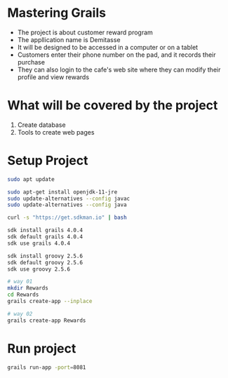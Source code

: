 # Mastering Grails

- The project is about customer reward program
- The appllication name is Demitasse
- It will be designed to be accessed in a computer or on a tablet
- Customers enter their phone number on the pad, and it records their purchase
- They can also login to the cafe's web site where they can modify their profile and view rewards

# What will be covered by the project

1. Create database
2. Tools to create web pages

# Setup Project

```bash
sudo apt update

sudo apt-get install openjdk-11-jre
sudo update-alternatives --config javac
sudo update-alternatives --config java

curl -s "https://get.sdkman.io" | bash

sdk install grails 4.0.4
sdk default grails 4.0.4
sdk use grails 4.0.4

sdk install groovy 2.5.6
sdk default groovy 2.5.6
sdk use groovy 2.5.6

# way 01
mkdir Rewards
cd Rewards
grails create-app --inplace

# way 02
grails create-app Rewards
```

# Run project

```bash
grails run-app -port=8081
```